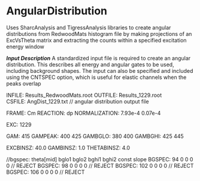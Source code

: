 # AngularDistribution

Uses SharcAnalysis and TigressAnalysis libraries to create
angular distributions from RedwoodMats histogram file by
making projections of an ExcVsTheta matrix and extracting
the counts within a specified excitation energy window

___Input Description___
A standardized input file is required to create an angular 
distribution. This describes all energy and angular gates 
to be used, including background shapes. The input can also
be specified and included using the CNTSPEC option, which is
useful for elastic channels when the peaks overlap

INFILE: Results_RedwoodMats.root
OUTFILE: Results_1229.root					
CSFILE: AngDist_1229.txt							// angular distribution output file

FRAME:     	Cm
REACTION:		dp
NORMALIZATION: 7.93e-4 0.07e-4

EXC: 				1229

GAM: 		 		415
GAMPEAK: 		400 425
GAMBGLO:	 	380 400 
GAMBGHI:	 	425 445

EXCBINSZ: 	40.0
GAMBINSZ:   1.0
THETABINSZ: 4.0

//bgspec: theta[mid] bglo1 bglo2 bghi1 bghi2 const slope
BGSPEC:			94   			0			0			0			0		 			// REJECT
BGSPEC:			98   			0			0			0			0		 			// REJECT
BGSPEC:			102 			0			0			0			0		 			// REJECT
BGSPEC:			106 			0			0			0			0		 			// REJECT
